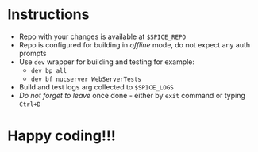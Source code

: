 # Instructions

- Repo with your changes is available at `$SPICE_REPO`
- Repo is configured for building in _offline_ mode, do not expect any auth prompts
- Use `dev` wrapper for building and testing for example:
    - `dev bp all`
    - `dev bf nucserver WebServerTests`
- Build and test logs arg collected to `$SPICE_LOGS`
- _Do not forget to leave_ once done - either by `exit` command or typing `Ctrl+D`

# Happy coding!!!

